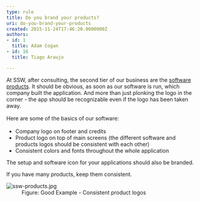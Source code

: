 ```yaml
---
type: rule
title: Do you brand your products?
uri: do-you-brand-your-products
created: 2015-11-24T17:46:20.0000000Z
authors:
- id: 1
  title: Adam Cogan
- id: 16
  title: Tiago Araujo

---
```




<span class='intro'> <p>​At SSW, after consulting, the second tier of our business are the&#160;<a href="https&#58;//www.ssw.com.au/ssw/Products/ProdCategoryList.aspx">software products</a>. It should be obvious, as soon as our software is run, which company built the application. And more than just plonking the logo in the corner - the app should be recognizable even if the logo has been taken away.​​​</p> </span>

<p>​<span style="line-height&#58;1.6;">Here are some of the basics of our software&#58;</span></p><ul><li>Company logo on footer and credits</li><li>Product logo on top of main screens (the different software and products logos should be consistent with each other)</li><li>Consistent colors and fonts throughout the whole application</li></ul><p>​The setup and software icon for your applications should also be branded.​<br></p><p>If you have many products, keep them consistent.​​</p><dl class="goodImage"><dt><img src="./ssw-products.jpg" alt="ssw-products.jpg" /></dt><dd>Figure&#58; Good Example - Consistent product logos</dd></dl>
​


